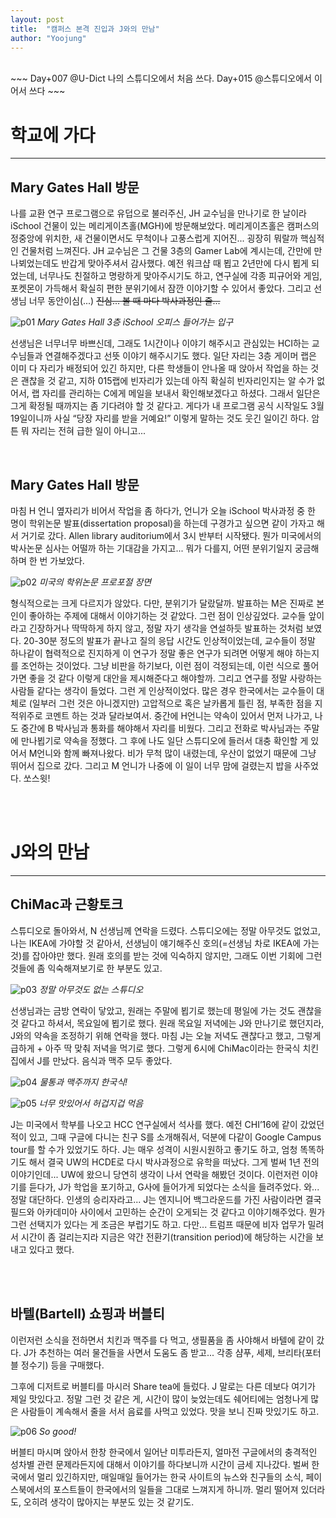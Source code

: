 ```yaml
---
layout: post
title:  "캠퍼스 본격 진입과 J와의 만남"
author: "Yoojung"
---
```

<br>
~~~
Day+007 @U-Dict 나의 스튜디오에서 처음 쓰다.
Day+015 @스튜디오에서 이어서 쓰다
~~~
<br> 

# 학교에 가다
---
## Mary Gates Hall 방문
나를 교환 연구 프로그램으로 유덥으로 불러주신, JH 교수님을 만나기로 한 날이라 iSchool 건물이 있는 메리게이츠홀(MGH)에 방문해보았다. 메리게이츠홀은 캠퍼스의 정중앙에 위치한, 새 건물이면서도 무척이나 고풍스럽게 지어진... 굉장히 뭐랄까 핵심적인 건물처럼 느껴진다. JH 교수님은 그 건물 3층의 Gamer Lab에 계시는데, 간만에 만나뵈었는데도 반갑게 맞아주셔서 감사했다.
예전 워크샵 때 뵙고 2년만에 다시 뵙게 되었는데, 너무나도 친절하고 명랑하게 맞아주시기도 하고, 연구실에 각종 피규어와 게임, 포켓몬이 가득해서 확실히 편한 분위기에서 잠깐 이야기할 수 있어서 좋았다. 그리고 선생님 너무 동안이심(...) ~~진심... 볼 때 마다 박사과정인 줄...~~

![p01]({{site.url}}/assets/2018-02-28-p01.JPG)
_Mary Gates Hall 3층 iSchool 오피스 들어가는 입구_
<br>

선생님은 너무너무 바쁘신데, 그래도 1시간이나 이야기 해주시고 관심있는 HCI하는 교수님들과 연결해주겠다고 선뜻 이야기 해주시기도 했다. 일단 자리는 3층 게이머 랩은 이미 다 자리가 배정되어 있긴 하지만, 다른 학생들이 안나올 때 앉아서 작업을 하는 것은 괜찮을 것 같고, 지하 015랩에 빈자리가 있는데 아직 확실히 빈자리인지는 알 수가 없어서, 랩 자리를 관리하는 C에게 메일을 보내서 확인해보겠다고 하셨다. 그래서 일단은 그게 확정될 때까지는 좀 기다려야 할 것 같다고. 게다가 내 프로그램 공식 시작일도 3월 19일이니까 사실 “당장 자리를 받을 거예요!” 이렇게 말하는 것도 웃긴 일이긴 하다. 암튼 뭐 자리는 전혀 급한 일이 아니고...  

<br>

## Mary Gates Hall 방문
마침 H 언니 옆자리가 비어서 작업을 좀 하다가, 언니가 오늘 iSchool 박사과정 중 한 명이 학위논문 발표(dissertation proposal)을 하는데 구경가고 싶으면 같이 가자고 해서 거기로 갔다. Allen library auditorium에서 3시 반부터 시작됐다. 뭔가 미국에서의 박사논문 심사는 어떨까 하는 기대감을 가지고... 뭐가 다를지, 어떤 분위기일지 궁금해하며 한 번 가보았다.  

![p02]({{site.url}}/assets/2018-02-28-p02.JPG)
_미국의 학위논문 프로포절 장면_
<br>

형식적으로는 크게 다르지가 않았다. 다만, 분위기가 달랐달까. 발표하는 M은 진짜로 본인이 좋아하는 주제에 대해서 이야기하는 것 같았다. 그런 점이 인상깊었다. 교수들 앞이라고 긴장하거나 딱딱하게 하지 않고, 정말 자기 생각을 연설하듯 발표하는 것처럼 보였다. 20-30분 정도의 발표가 끝나고 질의 응답 시간도 인상적이었는데, 교수들이 정말 하나같이 협력적으로 진지하게 이 연구가 정말 좋은 연구가 되려면 어떻게 해야 하는지를 조언하는 것이었다. 그냥 비판을 하기보다, 이런 점이 걱정되는데, 이런 식으로 풀어가면 좋을 것 같다 이렇게 대안을 제시해준다고 해야할까. 그리고 연구를 정말 사랑하는 사람들 같다는 생각이 들었다.
그런 게 인상적이었다. 많은 경우 한국에서는 교수들이 대체로 (일부러 그런 것은 아니겠지만) 고압적으로 혹은 날카롭게 틀린 점, 부족한 점을 지적위주로 코멘트 하는 것과 달라보여서. 
중간에 H언니는 약속이 있어서 먼저 나가고, 나도 중간에 B 박사님과 통화를 해야해서 자리를 비웠다.
그리고 전화로 박사님과는 주말에 만나뵙기로 약속을 정했다. 그 후에 나도 일단 스튜디오에 들러서 대충 확인할 게 있어서 M언니와 함께 빠져나왔다. 비가 무척 많이 내렸는데, 우산이 없었기 때문에 그냥 뛰어서 집으로 갔다. 그리고 M 언니가 나중에 이 일이 너무 맘에 걸렸는지 밥을 사주었다. 쏘스윗! 

<br>
<br>

# J와의 만남
---
## ChiMac과 근황토크
스튜디오로 돌아와서, N 선생님께 연락을 드렸다. 스튜디오에는 정말 아무것도 없었고, 나는 IKEA에 가야할 것 같아서, 선생님이 얘기해주신 호의(=선생님 차로 IKEA에 가는 것)를 잡아야만 했다. 원래 호의를 받는 것에 익숙하지 않지만, 그래도 이번 기회에 그런 것들에 좀 익숙해져보기로 한 부분도 있고. 

![p03]({{site.url}}/assets/2018-02-28-p03.JPG)
_정말 아무것도 없는 스튜디오_
<br>

선생님과는 금방 연락이 닿았고, 원래는 주말에 뵙기로 했는데 평일에 가는 것도 괜찮을 것 같다고 하셔서, 목요일에 뵙기로 했다. 원래 목요일 저녁에는 J와 만나기로 했던지라, J와의 약속을 조정하기 위해 연락을 했다. 마침 J는 오늘 저녁도 괜찮다고 했고, 그렇게 급하게 + 아주 딱 맞춰 저녁을 먹기로 했다. 그렇게 6시에 ChiMac이라는 한국식 치킨집에서 J를 만났다. 음식과 맥주 모두 좋았다. 

![p04]({{site.url}}/assets/2018-02-28-p04.JPG)
_물통과 맥주까지 한국식!_
<br>

![p05]({{site.url}}/assets/2018-02-28-p05.JPG)
_너무 맛있어서 허겁지겁 먹음_
<br>

J는 미국에서 학부를 나오고 HCC 연구실에서 석사를 했다. 예전 CHI’16에 같이 갔었던 적이 있고, 그때 구글에 다니는 친구 S를 소개해줘서, 덕분에 다같이 Google Campus tour를 할 수가 있었기도 하다. J는 매우 성격이 시원시원하고 좋기도 하고, 엄청 똑똑하기도 해서 결국 UW의 HCDE로 다시 박사과정으로 유학을 떠났다. 그게 벌써 1년 전의 이야기인데... UW에 왔으니 당연히 생각이 나서 연락을 해봤던 것이다.
이런저런 이야기를 듣다가, J가 학업을 포기하고, G사에 들어가게 되었다는 소식을 들려주었다. 와... 정말 대단하다. 인생의 승리자라고... J는 엔지니어 백그라운드를 가진 사람이라면 결국 필드와 아카데미아 사이에서 고민하는 순간이 오게되는 것 같다고 이야기해주었다. 뭔가 그런 선택지가 있다는 게 조금은 부럽기도 하고. 다만... 트럼프 때문에 비자 업무가 밀려서 시간이 좀 걸리는지라 지금은 약간 전환기(transition period)에 해당하는 시간을 보내고 있다고 했다. 

<br>
<br>

## 바텔(Bartell) 쇼핑과 버블티
이런저런 소식을 전하면서 치킨과 맥주를 다 먹고, 생필품을 좀 사야해서 바텔에 같이 갔다. J가 추천하는 여러 물건들을 사면서 도움도 좀 받고... 각종 샴푸, 세제, 브리타(포터블 정수기) 등을 구매했다. 

그후에 디저트로 버블티를 마시러 Share tea에 들렀다. J 말로는 다른 데보다 여기가 제일 맛있다고. 정말 그런 것 같은 게, 시간이 많이 늦었는데도 쉐어티에는 엄청나게 많은 사람들이 계속해서 줄을 서서 음료를 사먹고 있었다. 맛을 보니 진짜 맛있기도 하고.

![p06]({{site.url}}/assets/2018-02-28-p06.JPG)
_So good!_
<br>

버블티 마시며 앉아서 한창 한국에서 일어난 미투라든지, 얼마전 구글에서의 충격적인 성차별 관련 문제라든지에 대해서 이야기를 하다보니까 시간이 금세 지나갔다. 벌써 한국에서 멀리 있긴하지만, 매일매일 들어가는 한국 사이트의 뉴스와 친구들의 소식, 페이스북에서의 포스트들이 한국에서의 일들을 그대로 느껴지게 하니까. 멀리 떨어져 있더라도, 오히려 생각이 많아지는 부분도 있는 것 같기도. 


